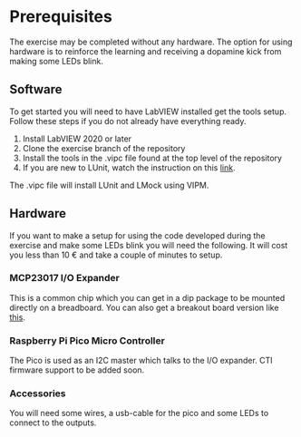 # Prerequisites

The exercise may be completed without any hardware. 
The option for using hardware is to reinforce the learning and receiving a dopamine kick from making some LEDs blink.

## Software

To get started you will need to have LabVIEW installed get the tools setup. 
Follow these steps if you do not already have everything ready. 
1. Install LabVIEW 2020 or later
1. Clone the exercise branch of the repository 
1. Install the tools in the .vipc file found at the top level of the repository 
1. If you are new to LUnit, watch the instruction on this [link](https://youtu.be/Cxb1FUIsC04?si=Kdiquu_EesrjtaBA).

The .vipc file will install LUnit and LMock using VIPM. 

## Hardware

If you want to make a setup for using the code developed during the exercise and make some LEDs blink you will need the following.
It will cost you less than 10 € and take a couple of minutes to setup.

### MCP23017 I/O Expander

This is a common chip which you can get in a dip package to be mounted directly on a breadboard.
You can also get a breakout board version like [this](https://www.adafruit.com/product/5346).

### Raspberry Pi Pico Micro Controller

The Pico is used as an I2C master which talks to the I/O expander.
CTI firmware support to be added soon.

### Accessories

You will need some wires, a usb-cable for the pico and some LEDs to connect to the outputs.